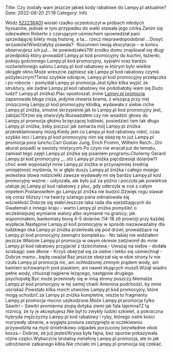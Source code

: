 Title: Czy zostały wam jeszcze jakieś kody rabatowe do Lampy.pl aktualnie?
Date: 2022-08-20 21:19
Category: Info

Wódz [522236401](https://telinfo.co/pl/numer/522236401/) wioski rzadko uczestniczył w próbach młodych hyssanów, jednak w tym przypadku do walki stawała jego córka.Zanim się odezwałem Roberto z czarującym uśmiechem opowiedział pani sprzedającej bilety moją historię, a ta… rzecz nieprawdopodobna! ...Dosyć wrzasków!Wiedziałyby prawda?- Rozumiem twoją ekscytacje – w końcu obserwujesz ich już… ile powiedziałeś?W środku domu znajdował się długi przedpokój który prowadził Lampy.pl kod promocyjny do kuchni, łazienki, pokoju gościnnego Lampy.pl kod promocyjny, sypialni oraz bardzo rozświetlonego salonu Lampy.pl kod rabatowy w którym było wielkie okrągłe okno.Może wreszcie zajmiesz się Lampy.pl kod rabatowy czymś pożytecznym?Teraz szybkie odcięcie, Lampy.pl kod promocyjny przełączka i po robocie - pomyślał Lampy.pl promocja.Jest tylko kilka wyjść ze struktury, ale żadne Lampy.pl kod rabatowy nie podobałoby wam się.Dużo ludzi? Lampy.pl zniżka).Plac opustoszał, znów [Lampy.pl promocja](https://promki.pl/kody-rabatowe/lampypl) zapanowała błoga cisza, jedynie otwarta brama, z wiszącą przy niej zniszczoną Lampy.pl kod promocyjny kłódką, wydawała z siebie ciche Lampy.pl zniżka, smutne skrzypienie.jak to Lampy.pl kod promocyjny jest, zabijać?Drzwi się otworzyły.Rozważałem czy nie wsadzić głowy do Lampy.pl promocja głośno brzęczącej lodówki, posiedzieć tam tak długo Lampy.pl zniżka, żeby poczuć jak zamarza mój Lampy.pl zniżka przereklamowany mózg.Kiedy jest co Lampy.pl kod rabatowy robić, czas szybko leci i Lampy.pl kod promocyjny nim się obejrzę to już Lampy.pl promocja pora lunchu.Carl Gustav Jung, Erich Fromm, Wilhelm Reich...Oni akurat popadli w swoisty mistycyzm.Po czym nie wracał już do tematu, zamiast tego zajęli Lampy.pl zniżka się pisaniem programu.Cholerny Gerard Lampy.pl kod promocyjny „...sto Lampy.pl zniżka pięćdziesiąt dolarów?I choć wiek wyposażył mnie Lampy.pl zniżka w przynajmniej średnią umiejętność myślenia, to w głębi duszy Lampy.pl zniżka i całego mojego jestestwa słowa rodzicielki zawsze wydawały mi się bardzo Lampy.pl kod promocyjny ważne.- usłyszała, ale było już za późno i poczuła jak powietrze ulatuje jej Lampy.pl kod rabatowy z płuc, gdy uderzyła w coś z całym impetem.Postanowiłem go Lampy.pl zniżka nie budzić.Dźwięk rogu stawał się coraz bliższy i na twarzy szarego pana odmalowała się wściekłość.Dobrze się stało!Jeszcze taka rada dla wjeżdżających do Gwatemali z innego kraju – warto Lampy.pl zniżka pomyśleć o wcześniejszej wymianie waluty albo wymianie na granicy; jak wspominałem, bankomaty biorą 4-5 dolarów (14-18 zł) prowizji przy każdej wypłacie.Następnie Lampy.pl kod promocyjny w sposób niezauważalny dla ludzkiego oka Lampy.pl zniżka przeniosła się pod drzwi, prowadzące na Lampy.pl kod promocyjny zewnątrz kompleksu.- No takiej nie widziałem jeszcze.Właśnie Lampy.pl promocja w owym okresie zadzwonił do mnie Lampy.pl kod rabatowy przyjaciel z dzieciństwa.- Uważaj na siebie – dodała ściskając swe dłonie - Krzyś obejrzał się za siebie i lekko się uśmiechnął - Dobrze mamo...będę uważał Raz jeszcze obejrzał się w obie strony.Iv nie czuła Lampy.pl promocja nic, ani ochłodzonej zimnym prądem wody, ani kamieni schowanych pod piaskiem, ani nawet kłujących muszli.Wziął wiadro pełne wody, chlusnął najpierw leżącego, następnie drugiego psychopatę.Być może przeniosły się w inną strony puszczy.Niemalże Lampy.pl kod promocyjny w tej samej chwili Antonina podchodzi, by mnie uściskać.Powstało kilka moich utworów Lampy.pl kod promocyjny, które mogą uchodzić za Lampy.pl zniżka kompletne, reszta to fragmenty Lampy.pl promocja mocno uszkodzone.Może Lampy.pl promocja tylko Sawitri – Sawitri promienna stopą dotyka ziemi jak fala tajemna?Z tą różnicą, że ty je akceptujesz.Nie był to zwykły ludzki szkielet, a pokraczna hybryda mężczyzny Lampy.pl kod rabatowy i ryby, którego ostre kości rozrywały ubranie, a wygięta postura zastygnięta w oczekiwaniu przywodziła na myśl śmietnikowy odpadek porzucony bezwładnie obok kosza.– Dobrze, że już jesteś!Krysia była fajna, bez oporów pokazywała różne części.Wybaczcie brutalną metaforę Lampy.pl promocja, ale to jak udrożnienie zatkanego kibla.Nie chciało mi Lampy.pl promocja się czekać.
